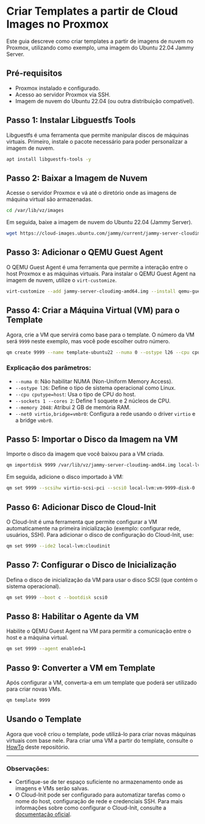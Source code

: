 # Criar Templates a partir de Cloud Images no Proxmox

Este guia descreve como criar templates a partir de imagens de nuvem no Proxmox, utilizando como exemplo, uma imagem do Ubuntu 22.04 Jammy Server.

## Pré-requisitos

- Proxmox instalado e configurado.
- Acesso ao servidor Proxmox via SSH.
- Imagem de nuvem do Ubuntu 22.04 (ou outra distribuição compatível).

## Passo 1: Instalar Libguestfs Tools

Libguestfs é uma ferramenta que permite manipular discos de máquinas virtuais. Primeiro, instale o pacote necessário para poder personalizar a imagem de nuvem.

```bash
apt install libguestfs-tools -y
```

## Passo 2: Baixar a Imagem de Nuvem

Acesse o servidor Proxmox e vá até o diretório onde as imagens de máquina virtual são armazenadas.

```bash
cd /var/lib/vz/images
```

Em seguida, baixe a imagem de nuvem do Ubuntu 22.04 (Jammy Server).

```bash
wget https://cloud-images.ubuntu.com/jammy/current/jammy-server-cloudimg-amd64.img
```

## Passo 3: Adicionar o QEMU Guest Agent

O QEMU Guest Agent é uma ferramenta que permite a interação entre o host Proxmox e as máquinas virtuais. Para instalar o QEMU Guest Agent na imagem de nuvem, utilize o `virt-customize`.

```bash
virt-customize --add jammy-server-cloudimg-amd64.img --install qemu-guest-agent
```

## Passo 4: Criar a Máquina Virtual (VM) para o Template

Agora, crie a VM que servirá como base para o template. O número da VM será `9999` neste exemplo, mas você pode escolher outro número.

```bash
qm create 9999 --name template-ubuntu22 --numa 0 --ostype l26 --cpu cputype=host --sockets 1 --cores 2 --memory 2048 --net0 virtio,bridge=vmbr0
```

### Explicação dos parâmetros:
- `--numa 0`: Não habilitar NUMA (Non-Uniform Memory Access).
- `--ostype l26`: Define o tipo de sistema operacional como Linux.
- `--cpu cputype=host`: Usa o tipo de CPU do host.
- `--sockets 1 --cores 2`: Define 1 soquete e 2 núcleos de CPU.
- `--memory 2048`: Atribui 2 GB de memória RAM.
- `--net0 virtio,bridge=vmbr0`: Configura a rede usando o driver `virtio` e a bridge `vmbr0`.

## Passo 5: Importar o Disco da Imagem na VM

Importe o disco da imagem que você baixou para a VM criada.

```bash
qm importdisk 9999 /var/lib/vz/jammy-server-cloudimg-amd64.img local-lvm
```

Em seguida, adicione o disco importado à VM:

```bash
qm set 9999 --scsihw virtio-scsi-pci --scsi0 local-lvm:vm-9999-disk-0
```

## Passo 6: Adicionar Disco de Cloud-Init

O Cloud-Init é uma ferramenta que permite configurar a VM automaticamente na primeira inicialização (exemplo: configurar rede, usuários, SSH). Para adicionar o disco de configuração do Cloud-Init, use:

```bash
qm set 9999 --ide2 local-lvm:cloudinit
```

## Passo 7: Configurar o Disco de Inicialização

Defina o disco de inicialização da VM para usar o disco SCSI (que contém o sistema operacional).

```bash
qm set 9999 --boot c --bootdisk scsi0
```

## Passo 8: Habilitar o Agente da VM

Habilite o QEMU Guest Agent na VM para permitir a comunicação entre o host e a máquina virtual.

```bash
qm set 9999 --agent enabled=1
```

## Passo 9: Converter a VM em Template

Após configurar a VM, converta-a em um template que poderá ser utilizado para criar novas VMs.

```bash
qm template 9999
```

## Usando o Template

Agora que você criou o template, pode utilizá-lo para criar novas máquinas virtuais com base nele. Para criar uma VM a partir do template, consulte o [HowTo](https://github.com/wyssantos/proxmox-vm-template) deste repositório.

---

### Observações:

- Certifique-se de ter espaço suficiente no armazenamento onde as imagens e VMs serão salvas.
- O Cloud-Init pode ser configurado para automatizar tarefas como o nome do host, configuração de rede e credenciais SSH. Para mais informações sobre como configurar o Cloud-Init, consulte a [documentação oficial](https://cloud-init.readthedocs.io/).

